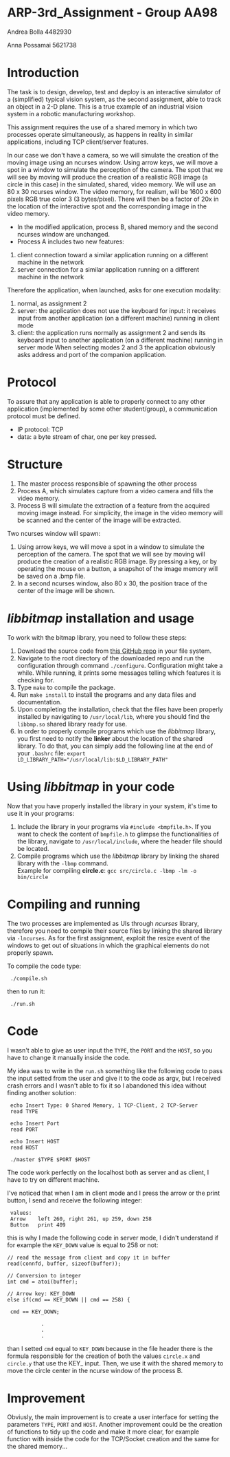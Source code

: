 # ARP-3rd_Assignment - Group AA98

Andrea Bolla 4482930

Anna Possamai 5621738

# Introduction
The task is to design, develop, test and deploy is an interactive simulator of a (simplified) typical vision system, as the second assignment, able to track an object in a 2-D plane. This is a true example of an industrial vision system in a robotic manufacturing workshop.

This assignment requires the use of a shared memory in which two processes operate simultaneously, as happens in reality in similar applications, including TCP client/server features.

In our case we don't have a camera, so we will simulate the creation of the moving image using an ncurses window. Using arrow keys, we will move a spot in a window to simulate the perception of the camera. The spot that we will see by moving will produce the creation of a realistic RGB image (a circle in this case) in the simulated, shared, video memory.
We will use an 80 x 30 ncurses window. The video memory, for realism, will be 1600 x 600 pixels RGB true color 3 (3 bytes/pixel). There will then be a factor of 20x in the location of the interactive spot and the corresponding image in the video memory.

- In the modified application, process B, shared memory and the second ncurses window are unchanged. 
- Process A includes two new features:
1. client connection toward a similar application running on a different machine in the network
2. server connection for a similar application running on a different machine in the network


Therefore the application, when launched, asks for one execution modality:
1. normal, as assignment 2
2. server: the application does not use the keyboard for input: it receives input from another
application (on a different machine) running in client mode
3. client: the application runs normally as assignment 2 and sends its keyboard input to another
application (on a different machine) running in server mode
When selecting modes 2 and 3 the application obviously asks address and port of the companion application.

# Protocol
To assure that any application is able to properly connect to any other application (implemented by some other student/group), a communication protocol must be defined.
- IP protocol: TCP
- data: a byte stream of char, one per key pressed.

# Structure

1. The master process responsible of spawning the other process
2. Process A, which simulates capture from a video camera and fills the video memory.
3. Process B will simulate the extraction of a feature from the acquired moving image instead. For simplicity, the image in the video memory will be scanned and the center of the image will be extracted. 

Two ncurses window will spawn:
1. Using arrow keys, we will move a spot in a window to simulate the perception of the camera. The spot that we will see by moving will produce the creation of a realistic RGB image. By pressing a key, or by operating the mouse on a button, a snapshot of the image memory will be saved on a .bmp file.
2. In a second ncurses window, also 80 x 30, the position trace of the center of the image will be shown.














# *libbitmap* installation and usage
To work with the bitmap library, you need to follow these steps:
1. Download the source code from [this GitHub repo](https://github.com/draekko/libbitmap.git) in your file system.
2. Navigate to the root directory of the downloaded repo and run the configuration through command ```./configure```. Configuration might take a while.  While running, it prints some messages telling which features it is checking for.
3. Type ```make``` to compile the package.
4. Run ```make install``` to install the programs and any data files and documentation.
5. Upon completing the installation, check that the files have been properly installed by navigating to ```/usr/local/lib```, where you should find the ```libbmp.so``` shared library ready for use.
6. In order to properly compile programs which use the *libbitmap* library, you first need to notify the **linker** about the location of the shared library. To do that, you can simply add the following line at the end of your ```.bashrc``` file: ```export LD_LIBRARY_PATH="/usr/local/lib:$LD_LIBRARY_PATH"```     


# Using *libbitmap* in your code

Now that you have properly installed the library in your system, it's time to use it in your programs:
1. Include the library in your programs via ```#include <bmpfile.h>```. If you want to check the content of ```bmpfile.h``` to glimpse the functionalities of the library, navigate to ```/usr/local/include```, where the header file should be located.
2. Compile programs which use the *libbitmap* library by linking the shared library with the ```-lbmp``` command.     
Example for compiling **circle.c**: ```gcc src/circle.c -lbmp -lm -o bin/circle``` 

# Compiling and running 
The two processes are implemented as UIs through *ncurses* library, therefore you need to compile their source files by linking the shared library via ```-lncurses```. As for the first assignment, exploit the resize event of the windows to get out of situations in which the graphical elements do not properly spawn.

To compile the code type:
     
     ./compile.sh
     
then to run it:
     
     ./run.sh


# Code
I wasn't able to give as user input the ```TYPE```, the ```PORT``` and the ```HOST```, so you have to change it manually inside the code.


My idea was to write in the ```run.sh``` something like the following code to pass the input setted from the user and give it to the code as argv, but I received crash errors and I wasn't able to fix it so I abandoned this idea without finding another solution:
     
     echo Insert Type: 0 Shared Memory, 1 TCP-Client, 2 TCP-Server
     read TYPE
     
     echo Insert Port
     read PORT
     
     echo Insert HOST
     read HOST
     
     ./master $TYPE $PORT $HOST
     
The code work perfectly on the localhost both as server and as client, I have to try on different machine.

I've noticed that when I am in client mode and I press the arrow or the print button, I send and receive the following integer: 

     values: 
     Arrow    left 260, right 261, up 259, down 258
     Button   print 409	
     


this is why I made the following code in server mode, I didn't understand if for example the ```KEY_DOWN``` value is equal to 258 or not:     
     
    // read the message from client and copy it in buffer
    read(connfd, buffer, sizeof(buffer));
    
    // Conversion to integer
	int cmd = atoi(buffer);
		
    // Arrow key: KEY_DOWN
    else if(cmd == KEY_DOWN || cmd == 258) {
            
	 cmd == KEY_DOWN;

               .
               .
               .


than I setted ```cmd``` equal to ```KEY_DOWN``` because in the file header there is the formula  responsible for the creation of both the values ```circle.x``` and ```circle.y``` that use the KEY_ input.  Then, we use it with the shared memory to move the circle center in the ncurse window of the process B.


# Improvement
Obviusly, the main improvement is to create a user interface for setting the parameters ```TYPE```, ```PORT``` and ```HOST```. Another improvement could be the creation of functions to tidy up the code and make it more clear, for example function with inside the code for the  TCP/Socket creation and the same for the shared memory...
